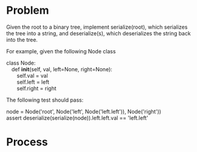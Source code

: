 # Problem

Given the root to a binary tree, implement serialize(root), which serializes the tree into a string, and deserialize(s), which deserializes the string back into the tree.

For example, given the following Node class

class Node:</br>
&emsp;def __init__(self, val, left=None, right=None):</br>
&emsp;&emsp;self.val = val</br>
&emsp;&emsp;self.left = left</br>
&emsp;&emsp;self.right = right</br>
        
The following test should pass:

node = Node('root', Node('left', Node('left.left')), Node('right'))</br>
assert deserialize(serialize(node)).left.left.val == 'left.left'

# Process
